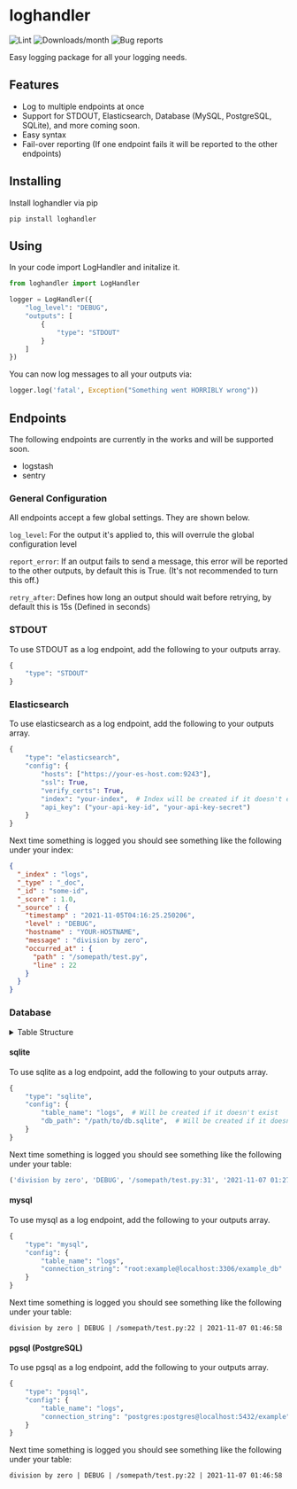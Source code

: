 # loghandler

![Lint](https://github.com/math280h/loghandler/actions/workflows/type-lint.yml/badge.svg)
![Downloads/month](https://img.shields.io/pypi/dm/loghandler)
![Bug reports](https://img.shields.io/github/issues-search/math280h/loghandler?label=Open%20bug%20reports&query=label%3Abug)

Easy logging package for all your logging needs.

## Features

- Log to multiple endpoints at once
- Support for STDOUT, Elasticsearch, Database (MySQL, PostgreSQL, SQLite), and more coming soon.
- Easy syntax
- Fail-over reporting (If one endpoint fails it will be reported to the other endpoints)

## Installing

Install loghandler via pip
```shell
pip install loghandler
```

## Using

In your code import LogHandler and initalize it.
```python
from loghandler import LogHandler

logger = LogHandler({
    "log_level": "DEBUG",
    "outputs": [
        {
            "type": "STDOUT"
        }
    ]
})
```

You can now log messages to all your outputs via:
```python
logger.log('fatal', Exception("Something went HORRIBLY wrong"))
```

## Endpoints

The following endpoints are currently in the works and will be supported soon.

* logstash
* sentry

### General Configuration

All endpoints accept a few global settings. They are shown below.

`log_level`: For the output it's applied to, this will overrule the global configuration level

`report_error`: If an output fails to send a message, this error will be reported to the other outputs, by default this is True. (It's not recommended to turn this off.)

`retry_after`: Defines how long an output should wait before retrying, by default this is 15s (Defined in seconds)

### STDOUT

To use STDOUT as a log endpoint, add the following to your outputs array.
````python
{
    "type": "STDOUT"
}
````

### Elasticsearch

To use elasticsearch as a log endpoint, add the following to your outputs array.
````python
{
    "type": "elasticsearch", 
    "config": {
        "hosts": ["https://your-es-host.com:9243"],
        "ssl": True,
        "verify_certs": True,
        "index": "your-index",  # Index will be created if it doesn't exist
        "api_key": ("your-api-key-id", "your-api-key-secret")
    }
}
````

Next time something is logged you should see something like the following under your index:
````json
{
  "_index" : "logs",
  "_type" : "_doc",
  "_id" : "some-id",
  "_score" : 1.0,
  "_source" : {
    "timestamp" : "2021-11-05T04:16:25.250206",
    "level" : "DEBUG",
    "hostname" : "YOUR-HOSTNAME",
    "message" : "division by zero",
    "occurred_at" : {
      "path" : "/somepath/test.py",
      "line" : 22
    }
  }
}
````

### Database

<details>
<summary>Table Structure</summary>

```python
Table(
    db_config["table_name"],
    metadata,
    Column("id", Integer, primary_key=True),
    Column("message", Text),
    Column("level", String),
    Column("origin", String),
    Column("timestamp", DateTime),
)
```

</details>

#### sqlite

To use sqlite as a log endpoint, add the following to your outputs array.
````python
{
    "type": "sqlite", 
    "config": {
        "table_name": "logs",  # Will be created if it doesn't exist
        "db_path": "/path/to/db.sqlite",  # Will be created if it doesn't exist
    }
}
````

Next time something is logged you should see something like the following under your table:
````python
('division by zero', 'DEBUG', '/somepath/test.py:31', '2021-11-07 01:27:24.755989')
````

#### mysql

To use mysql as a log endpoint, add the following to your outputs array.
````python
{
    "type": "mysql",
    "config": {
        "table_name": "logs",
        "connection_string": "root:example@localhost:3306/example_db"
    }
}
````

Next time something is logged you should see something like the following under your table:
````
division by zero | DEBUG | /somepath/test.py:22 | 2021-11-07 01:46:58
````

#### pgsql (PostgreSQL)

To use pgsql as a log endpoint, add the following to your outputs array.
````python
{
    "type": "pgsql",
    "config": {
        "table_name": "logs",
        "connection_string": "postgres:postgres@localhost:5432/example"
    }
}
````

Next time something is logged you should see something like the following under your table:
````
division by zero | DEBUG | /somepath/test.py:22 | 2021-11-07 01:46:58
````
